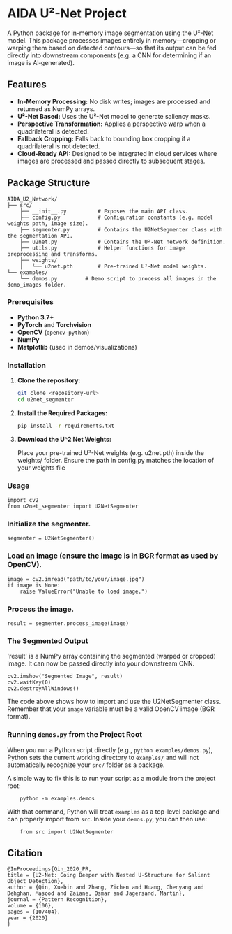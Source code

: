# AIDA U²-Net Project

A Python package for in-memory image segmentation using the U²-Net model. This package processes images entirely in memory—cropping or warping them based on detected contours—so that its output can be fed directly into downstream components (e.g. a CNN for determining if an image is AI‑generated).

## Features

- **In-Memory Processing:** No disk writes; images are processed and returned as NumPy arrays.
- **U²-Net Based:** Uses the U²-Net model to generate saliency masks.
- **Perspective Transformation:** Applies a perspective warp when a quadrilateral is detected.
- **Fallback Cropping:** Falls back to bounding box cropping if a quadrilateral is not detected.
- **Cloud-Ready API:** Designed to be integrated in cloud services where images are processed and passed directly to subsequent stages.


## Package Structure

```plaintext
AIDA_U2_Network/
├── src/
    ├── __init__.py          # Exposes the main API class.
    ├── config.py            # Configuration constants (e.g. model weights path, image size).
    ├── segmenter.py         # Contains the U2NetSegmenter class with the segmentation API.
    ├── u2net.py             # Contains the U²-Net network definition.
    ├── utils.py             # Helper functions for image preprocessing and transforms.
    ├── weights/
    │   └── u2net.pth        # Pre-trained U²-Net model weights.
└── examples/
    └── demos.py         # Demo script to process all images in the demo_images folder.
```


### Prerequisites

- **Python 3.7+**
- **PyTorch** and **Torchvision**
- **OpenCV** (`opencv-python`)
- **NumPy**
- **Matplotlib** (used in demos/visualizations)

### Installation

1. **Clone the repository:**

   ```bash
   git clone <repository-url>
   cd u2net_segmenter

2. **Install the Required Packages:**
    ```bash
    pip install -r requirements.txt

3. **Download the U^2 Net Weights:**

    Place your pre-trained U²-Net weights (e.g. u2net.pth) inside the weights/ folder. Ensure the path in config.py matches the location of your weights file

### Usage

```
import cv2
from u2net_segmenter import U2NetSegmenter
```

### Initialize the segmenter.
```
segmenter = U2NetSegmenter()
```

### Load an image (ensure the image is in BGR format as used by OpenCV).
```
image = cv2.imread("path/to/your/image.jpg")
if image is None:
    raise ValueError("Unable to load image.")
```

### Process the image.
```
result = segmenter.process_image(image)
```

### The Segmented Output

'result' is a NumPy array containing the segmented (warped or cropped) image. It can now be passed directly into your downstream CNN.

```
cv2.imshow("Segmented Image", result)
cv2.waitKey(0)
cv2.destroyAllWindows()
```

The code above shows how to import and use the U2NetSegmenter class.
Remember that your `image` variable must be a valid OpenCV image (BGR format).


### Running `demos.py` from the Project Root


When you run a Python script directly (e.g., `python examples/demos.py`), Python sets the
current working directory to `examples/` and will not automatically recognize your `src/` folder as a package.

A simple way to fix this is to run your script as a module from the project root:
```
    python -m examples.demos
```
With that command, Python will treat `examples` as a top-level package and can properly import
from `src`. Inside your `demos.py`, you can then use:
```
    from src import U2NetSegmenter
```

## Citation
```
@InProceedings{Qin_2020_PR,
title = {U2-Net: Going Deeper with Nested U-Structure for Salient Object Detection},
author = {Qin, Xuebin and Zhang, Zichen and Huang, Chenyang and Dehghan, Masood and Zaiane, Osmar and Jagersand, Martin},
journal = {Pattern Recognition},
volume = {106},
pages = {107404},
year = {2020}
}
```